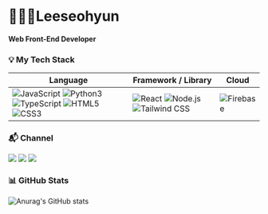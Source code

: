 # 👩🏻‍💻Leeseohyun
#### Web Front-End Developer

### 💡 My Tech Stack

  
|Language|Framework / Library|Cloud|
|---|---|---|
|<img alt="JavaScript" src="http://img.shields.io/badge/JavaScript-F7DF1E.svg?&style=flat-square&logo=JavaScript&logoColor=black"/> <img alt="Python3" src="http://img.shields.io/badge/Python-3776AB.svg?&style=flat-square&logo=Python&logoColor=white"/> <img alt="TypeScript" src="http://img.shields.io/badge/TypeScript-3178C6.svg?&style=flat-square&logo=TypeScript&logoColor=white"/> <img alt="HTML5" src="http://img.shields.io/badge/HTML5-E34F26.svg?&style=flat-square&logo=HTML5&logoColor=white"/> <img alt="CSS3" src="http://img.shields.io/badge/CSS3-1572B6.svg?&style=flat-square&logo=CSS3&logoColor=white"/>| <img alt="React" src="http://img.shields.io/badge/React-61DAFB.svg?&style=flat-square&logo=React&logoColor=black"/> <img alt="Node.js" src="http://img.shields.io/badge/Node.js-339933.svg?&style=flat-square&logo=Node.js&logoColor=white"/> <img alt="Tailwind CSS" src="http://img.shields.io/badge/Tailwind CSS-06B6D4.svg?&style=flat-square&logo=Tailwind CSS&logoColor=white"/> | <img alt="Firebase" src="http://img.shields.io/badge/Firebase-FFCA28.svg?&style=flat-square&logo=Firebase&logoColor=black"/>

### 📬 Channel
[<img src="https://img.shields.io/badge/Tistory-F75849?style=flat-square&logo=Tistory&logoColor=white"/>](https://leeseohyun430.tistory.com/)
<img src="https://img.shields.io/badge/jinlijinyoung@gmail.com-DA3025?style=flat-square&logo=Gmail&logoColor=white"/>
[<img src="https://img.shields.io/badge/dddeoryuneee-E4405F?style=flat-square&logo=Instagram&logoColor=white"/>](https://instagram.com/ddddeoryuneee?igshid=MmIzYWVlNDQ5Yg==)

### 📊 GitHub Stats
![Anurag's GitHub stats](https://github-readme-stats.vercel.app/api?username=eeseohyun&show_icons=true&theme=cobalt2)
